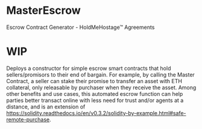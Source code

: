 # MasterEscrow
Escrow Contract Generator - HoldMeHostage™ Agreements

# WIP
Deploys a constructor for simple escrow smart contracts that hold sellers/promisors to their end of bargain. 
For example, by calling the Master Contract, a seller can stake their promise to transfer an asset with ETH collateral, only releasable by purchaser when they receive the asset. 
Among other benefits and use cases, this automated escrow function can help parties better transact online with less need for trust and/or agents at a distance, and is an extension of https://solidity.readthedocs.io/en/v0.3.2/solidity-by-example.html#safe-remote-purchase. 
